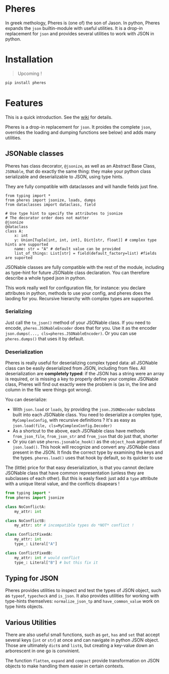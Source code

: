 # Pheres

In greek methology, Pheres is (one of) the son of Jason. In python, Pheres expands the `json` builtin-module with useful utilities.
It is a drop-in replacement for `json` and provides several utilities to work with JSON in python.

# Installation

> Upcoming !

```bash
pip install pheres
```

# Features

This is a quick introduction. See the [wiki](https://github.com/QuentinSoubeyran/pheres/wiki) for details.

Pheres is a drop-in replacement for `json`. It proides the complete `json`, overrides the loading and dumping functions see below) and adds many utilities.

## JSONable classes

Pheres has class decorator, `@jsonize`, as well as an Abstract Base Class, `JSONable`, that do exactly the same thing: they make your python class serializable and deserializable to JSON, using type hints.

They are fully compatible with dataclasses and will handle fields just fine.

```python3
from typing import *
from pheres import jsonize, loads, dumps
from dataclasses import dataclass, field

# Use type hint to specify the attributes to jsonize
# The decorator order does not matter
@jsonize
@dataclass
class A:
    x: int
    y: Union[Tuple[int, int, int], Dict[str, float]] # complex type hints are supported
    name: str = "A" # default value can be provided
    list_of_things: List[str] = field(default_factory=list) #fields are suported
```

JSONable classes are fully compatible with the rest of the module, including as type-hint for future JSONable class declaration. You can therefore describe a whole typed json in python.

This work really well for configuration file, for instance: you declare attributes in python, methods to use your config, and pheres does the laoding for you.
Recursive hierarchy with complex types are supported.

### Serializing

Just call the `to_json()` method of your JSONable class. If you need to encode, `pheres.JSONableEncoder` does that for you. Use it as the encoder `json.dumps(..., cls=pheres.JSONableEncoder)`. Or you can use `pheres.dumps()` that uses it by default.

### Deserialization

Pheres is really useful for deserializing complex typed data: all JSONable class can be easily deserialized from JSON, including from files. All deserialization are __completely typed__: if the JSON has a string were an array is required, or is missing a key to properly define your complex JSONable class, Pheres will find out exactly were the problem is (as in, the line and column in the file were things got wrong).

You can deserialize:
- With `json.load` or `loads`, by providing the `json.JSONDecoder` subclass built into each JSONable class. You need to deserialize a complex type, `MyComplexConfig`, with recursive definitions ? It's as easy as `json.load(file, cls=MyComplexConfig.Decoder)`
- As a shortcut to the above, each JSONable class have methods `from_json_file`, `from_json_str` and `from_json` that do just that, shorter
- Or you can use `pheres.jsonable_hook()` as the `object_hook` argument of `json.load()`. This hook will recognize and convert any JSONable class present in the JSON. It finds the correct type by examining the keys and the types. `pheres.load()` uses that hook by default, so its quicker to use

The (little) price for that easy deserialization, is that you cannot declare JSONable class that have common representation (unless they are subclasses of each other). But this is easly fixed: just add a `type` attribute with a unique literal value, and the conflicts disapears !

```python
from typing import *
from pheres import jsonize

class NoConflictA:
    my_attr: int

class NoConflictB:
    my_attr: str # incompatible types do *NOT* conflict !

class ConflictFixedA:
    my_attr: int
    type_: Literal["A"]

class ConflictFixedB:
    my_attr: int # would conflict
    type_: Literal["B"] # but this fix it
```

## Typing for JSON

Pheres provides utilities to inspect and test the types of JSON object, such as `typeof`, `typecheck` and `is_json`. It also provides utilities for working with type-hints themselves: `normalize_json_tp` and `have_common_value` work on type hints objects.

## Various Utilities

There are also useful small functions, such as `get`, `has` and `set` that accept several keys (`int` or `str`) at once and can navigate in python JSON object. Those are ultimately `dict`s and `list`s, but creating a key-value down an arborescent in one go is convinient.

The function `flatten`, `expand` and `compact` provide transformation on JSON objects to make handling them easier in certain contexts.